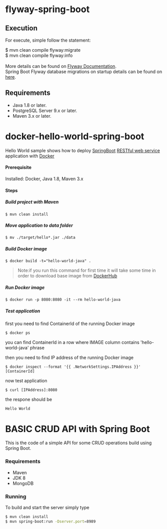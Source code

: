 # flyway-spring-boot

## Execution 

For execute, simple follow the statement:<br>

$ mvn clean compile flyway:migrate<br>
$ mvn clean compile flyway:info
<br><br>
More details can be found on [Flyway Documentation](https://flywaydb.org/documentation/).<br>
Spring Boot Flyway database migrations on startup details can be found on [here](https://docs.spring.io/spring-boot/docs/current/reference/html/howto-database-initialization.html#howto-execute-flyway-database-migrations-on-startup).<br>

## Requirements

- Java 1.8 or later.
- PostgreSQL Server 9.x or later.
- Maven 3.x or later.

# docker-hello-world-spring-boot

Hello World sample shows how to deploy [SpringBoot](http://projects.spring.io/spring-boot/) [RESTful web service](https://spring.io/understanding/REST) application with [Docker](https://www.docker.com/)

#### Prerequisite

Installed: Docker, Java 1.8, Maven 3.x

#### Steps

##### Build project with Maven
```
$ mvn clean install
```

##### Move application to data folder
```
$ mv ./target/hello*.jar ./data
```

##### Build Docker image
```
$ docker build -t="hello-world-java" .
```

>Note:if you run this command for first time it will take some time in order to download base image from [DockerHub](https://hub.docker.com/)

##### Run Docker image
```
$ docker run -p 8080:8080 -it --rm hello-world-java
```

##### Test application
first you need to find ContainerId of the running Docker image
```
$ docker ps
```
you can find ContainerId in a row where IMAGE column contains 'hello-world-java' phrase

then you need to find IP address of the running Docker image
```
$ docker inspect --format '{{ .NetworkSettings.IPAddress }}' [ContainerId]
```

now test application
```
$ curl [IPAddress]:8080
```

the respone should be
```
Hello World
```

# BASIC CRUD API with Spring Boot

This is the code of a simple API for some CRUD operations build using Spring Boot.

### Requirements

- Maven
- JDK 8
- MongoDB

### Running
To build and start the server simply type

```bash
$ mvn clean install
$ mvn spring-boot:run -Dserver.port=8989
```



